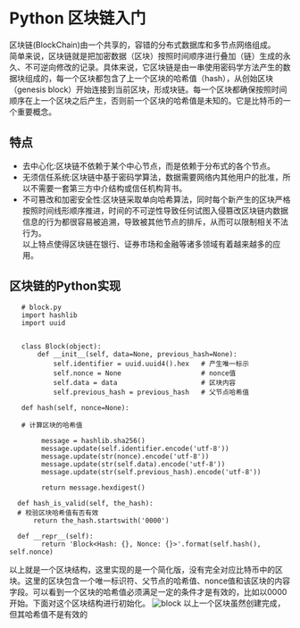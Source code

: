 # Python 区块链入门
区块链(BlockChain)由一个共享的，容错的分布式数据库和多节点网络组成。  
简单来说，区块链就是把加密数据（区块）按照时间顺序进行叠加（链）生成的永久、不可逆向修改的记录。具体来说，它区块链是由一串使用密码学方法产生的数据块组成的，每一个区块都包含了上一个区块的哈希值（hash），从创始区块（genesis block）开始连接到当前区块，形成块链。每一个区块都确保按照时间顺序在上一个区块之后产生，否则前一个区块的哈希值是未知的。它是比特币的一个重要概念。  

## 特点
   - 去中心化:区块链不依赖于某个中心节点，而是依赖于分布式的各个节点。  
   - 无须信任系统:区块链中基于密码学算法，数据需要网络内其他用户的批准，所以不需要一套第三方中介结构或信任机构背书。  
   - 不可篡改和加密安全性:区块链采取单向哈希算法，同时每个新产生的区块严格按照时间线形顺序推进，时间的不可逆性导致任何试图入侵篡改区块链内数据 信息的行为都很容易被追溯，导致被其他节点的排斥，从而可以限制相关不法行为。  
以上特点使得区块链在银行、证券市场和金融等诸多领域有着越来越多的应用。  
## 区块链的Python实现
```
   # block.py
   import hashlib
   import uuid


   class Block(object):
       def __init__(self, data=None, previous_hash=None):
           self.identifier = uuid.uuid4().hex   # 产生唯一标示
           self.nonce = None                    # nonce值
           self.data = data                     # 区块内容
           self.previous_hash = previous_hash   # 父节点哈希值
        
   def hash(self, nonce=None):
     
   # 计算区块的哈希值
        
        message = hashlib.sha256()
        message.update(self.identifier.encode('utf-8'))
        message.update(str(nonce).encode('utf-8'))
        message.update(str(self.data).encode('utf-8'))
        message.update(str(self.previous_hash).encode('utf-8'))

        return message.hexdigest()

  def hash_is_valid(self, the_hash):
  # 校验区块哈希值有否有效
      return the_hash.startswith('0000')

  def __repr__(self):
        return 'Block<Hash: {}, Nonce: {}>'.format(self.hash(), self.nonce)
  ```
以上就是一个区块结构，这里实现的是一个简化版，没有完全对应比特币中的区块。这里的区块包含一个唯一标识符、父节点的哈希值、nonce值和该区块的内容字段。可以看到一个区块的哈希值必须满足一定的条件才是有效的，比如以0000开始。下面对这个区块结构进行初始化。
![block](https://github.com/gorgeousCa/Dayup/blob/master/Python%E4%B9%8B%E5%8C%BA%E5%9D%97%E9%93%BE%E5%85%A5%E9%97%A8/block.PN)
以上一个区块虽然创建完成，但其哈希值不是有效的

